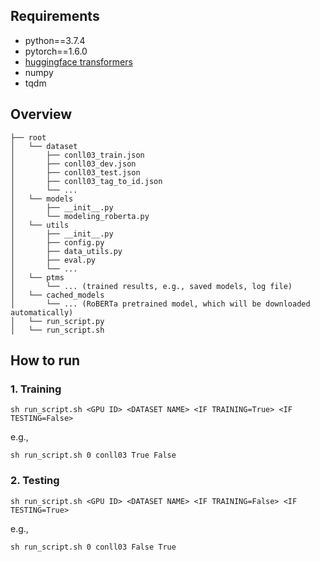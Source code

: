 ## Requirements

- python==3.7.4
- pytorch==1.6.0
- [huggingface transformers](https://github.com/huggingface/transformers)
- numpy
- tqdm

## Overview

```
├── root
│   └── dataset
│       ├── conll03_train.json
│       ├── conll03_dev.json
│       ├── conll03_test.json
│       ├── conll03_tag_to_id.json
│       └── ...
│   └── models
│       ├── __init__.py
│       └── modeling_roberta.py
│   └── utils
│       ├── __init__.py
│       ├── config.py
│       ├── data_utils.py
│       ├── eval.py
│       └── ...
│   └── ptms
│       └── ... (trained results, e.g., saved models, log file)
│   └── cached_models
│       └── ... (RoBERTa pretrained model, which will be downloaded automatically)
│   └── run_script.py
│   └── run_script.sh
```

## How to run
### 1. Training
```console
sh run_script.sh <GPU ID> <DATASET NAME> <IF TRAINING=True> <IF TESTING=False>
```
e.g., 
```console
sh run_script.sh 0 conll03 True False
```

### 2. Testing
```console
sh run_script.sh <GPU ID> <DATASET NAME> <IF TRAINING=False> <IF TESTING=True>
```
e.g., 
```console
sh run_script.sh 0 conll03 False True
```

